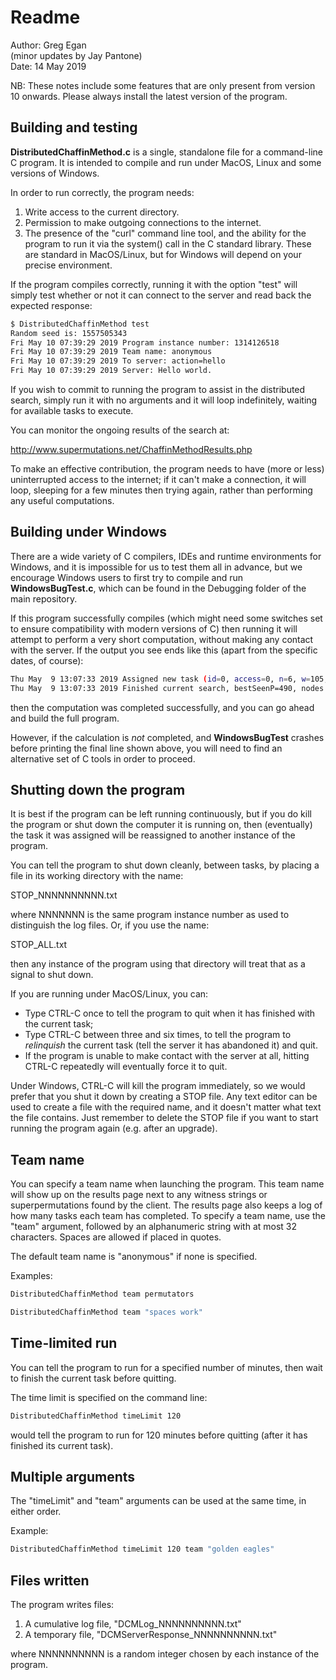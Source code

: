 # Readme

Author:			Greg Egan  
  (minor updates by Jay Pantone)  
Date:			14 May 2019

NB:  These notes include some features that are only present from version 10 onwards. Please always install the latest
version of the program.


## Building and testing

**DistributedChaffinMethod.c** is a single, standalone file for a command-line C program. It is intended to compile and run
under MacOS, Linux and some versions of Windows.

In order to run correctly, the program needs:

1. Write access to the current directory.
2. Permission to make outgoing connections to the internet.
3. The presence of the "curl" command line tool, and the ability for the program to run it via the system() call
in the C standard library. These are standard in MacOS/Linux, but for Windows will depend on your precise environment.

If the program compiles correctly, running it with the option "test" will simply test whether or not it can connect to
the server and read back the expected response:

```sh
$ DistributedChaffinMethod test
Random seed is: 1557505343
Fri May 10 07:39:29 2019 Program instance number: 1314126518
Fri May 10 07:39:29 2019 Team name: anonymous
Fri May 10 07:39:29 2019 To server: action=hello
Fri May 10 07:39:29 2019 Server: Hello world.
```

If you wish to commit to running the program to assist in the distributed search, simply run it with no arguments and it will
loop indefinitely, waiting for available tasks to execute.

You can monitor the ongoing results of the search at:

<http://www.supermutations.net/ChaffinMethodResults.php>

To make an effective contribution, the program needs to have (more or less) uninterrupted access to the internet;
if it can't make a connection, it will loop, sleeping for a few minutes then trying again, rather than performing any useful
computations.

## Building under Windows

There are a wide variety of C compilers, IDEs and runtime environments for Windows, and it is impossible for us to test them all in
advance, but we encourage Windows users to first try to compile and run **WindowsBugTest.c**, which can be found
in the Debugging folder of the main repository.

If this program successfully compiles (which might need some switches set to ensure compatibility with modern versions of C)
then running it will attempt to perform a very short computation, without making any contact with the server.  If the output you
see ends like this (apart from the specific dates, of course):

```sh
Thu May  9 13:07:33 2019 Assigned new task (id=0, access=0, n=6, w=105, prefix=1234561234516234512634512364512346512436512463512465312465132465134265134625134652134562135, perm_to_exceed=567, prev_perm_ruled_out=569)
Thu May  9 13:07:33 2019 Finished current search, bestSeenP=490, nodes visited=13910255
```

then the computation was completed successfully, and you can go ahead and build the full program.

However, if the calculation is *not* completed, and **WindowsBugTest** crashes before printing the final line shown above, you will need to
find an alternative set of C tools in order to proceed.


## Shutting down the program

It is best if the program can be left running continuously, but if you do kill the program or shut down the computer it is
running on, then (eventually) the task it was assigned will be reassigned to another instance of the program.

You can tell the program to shut down cleanly, between tasks, by placing a file in its working directory with the name:

STOP_NNNNNNNNNN.txt

where NNNNNNN is the same program instance number as used to distinguish the log files.  Or, if you use the name:

STOP_ALL.txt

then any instance of the program using that directory will treat that as a signal to shut down.

If you are running under MacOS/Linux, you can:
* Type CTRL-C once to tell the program to quit when it has finished with the current task;
* Type CTRL-C between three and six times, to tell the program to *relinquish* the current task (tell the server it has abandoned it) and quit.
* If the program is unable to make contact with the server at all, hitting CTRL-C repeatedly will eventually force it to quit.

Under Windows, CTRL-C will kill the program immediately, so we would prefer that you shut it down by creating a STOP file.
Any text editor can be used to create a file with the required name, and it doesn't matter what text the
file contains. Just remember to delete the STOP file if you want to start running the program again (e.g. after an upgrade).


## Team name

You can specify a team name when launching the program. This team name will show up on the results page next to any 
witness strings or superpermutations found by the client. The results page also keeps a log of how many tasks each
team has completed. To specify a team name, use the "team" argument, followed by an alphanumeric string with at most 32 characters. Spaces are allowed if placed in quotes.

The default team name is "anonymous" if none is specified.

Examples:

```sh
DistributedChaffinMethod team permutators
```

```sh
DistributedChaffinMethod team "spaces work"
```


## Time-limited run

You can tell the program to run for a specified number of minutes, then wait to finish the current task before quitting.

The time limit is specified on the command line:

```sh
DistributedChaffinMethod timeLimit 120
```

would tell the program to run for 120 minutes before quitting (after it has finished its current task).


## Multiple arguments

The "timeLimit" and "team" arguments can be used at the same time, in either order.

Example:

```sh
DistributedChaffinMethod timeLimit 120 team "golden eagles"
```


## Files written

The program writes files:

1. A cumulative log file, "DCMLog_NNNNNNNNNN.txt"
2. A temporary file, "DCMServerResponse_NNNNNNNNNN.txt"

where NNNNNNNNNN is a random integer chosen by each instance of the program.


